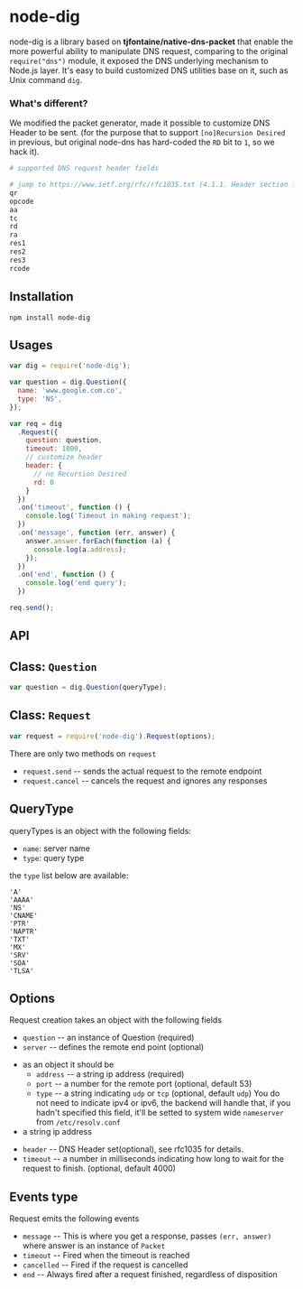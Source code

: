 node-dig
========

node-dig is a library based on **tjfontaine/native-dns-packet** that enable the more powerful ability to manipulate DNS request, comparing to the original `require("dns")` module, it exposed the DNS underlying mechanism to Node.js layer. It's easy to build customized DNS utilities base on it, such as Unix command `dig`.


### What's different?

We modified the packet generator, made it possible to customize DNS Header to be sent. (for the purpose that to support `[no]Recursion Desired` in previous, but original node-dns has hard-coded the `RD` bit to `1`, so we hack it).

```coffee
# supported DNS request header fields

# jump to https://www.ietf.org/rfc/rfc1035.txt (4.1.1. Header section format) for a detail view.
qr
opcode
aa
tc
rd
ra
res1
res2
res3
rcode
```

Installation
------------

```
npm install node-dig
```

Usages
-------

```js
var dig = require('node-dig');

var question = dig.Question({
  name: 'www.google.com.co',
  type: 'NS',
});

var req = dig
  .Request({
    question: question,
    timeout: 1000,
    // customize header
    header: {
      // no Recursion Desired
      rd: 0
    }
  })
  .on('timeout', function () {
    console.log('Timeout in making request');
  })
  .on('message', function (err, answer) {
    answer.answer.forEach(function (a) {
      console.log(a.address);
    });
  })
  .on('end', function () {
    console.log('end query');
  })

req.send();
```

API
---

## Class: `Question`

```js
var question = dig.Question(queryType);
```

## Class: `Request`

```js
var request = require('node-dig').Request(options);
```

There are only two methods on `request`

 * `request.send` -- sends the actual request to the remote endpoint
 * `request.cancel` -- cancels the request and ignores any responses
 
QueryType
---------

queryTypes is an object with the following fields:

+ `name`: server name
+ `type`: query type

the `type` list below are available:

```
'A'
'AAAA'
'NS'
'CNAME'
'PTR'
'NAPTR'
'TXT'
'MX'
'SRV'
'SOA'
'TLSA'
```
 
Options
-------

Request creation takes an object with the following fields

 * `question` -- an instance of Question (required)
 * `server` -- defines the remote end point (optional)
  - as an object it should be
    * `address` -- a string ip address (required)
    * `port` -- a number for the remote port (optional, default 53)
    * `type` -- a string indicating `udp` or `tcp` (optional, default `udp`)
You do not need to indicate ipv4 or ipv6, the backend will handle that,
if you hadn't specified this field, it'll be setted to system wide `nameserver` from `/etc/resolv.conf`
  - a string ip address
 * `header` -- DNS Header set(optional), see rfc1035 for details.
 * `timeout` -- a number in milliseconds indicating how long to wait for the
request to finish. (optional, default 4000)
 
Events type
-----------

Request emits the following events

 * `message` -- This is where you get a response, passes `(err, answer)` where
answer is an instance of `Packet`
 * `timeout` -- Fired when the timeout is reached
 * `cancelled` -- Fired if the request is cancelled
 * `end` -- Always fired after a request finished, regardless of disposition
